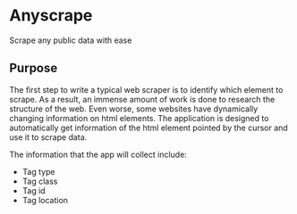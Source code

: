 # Anyscrape

Scrape any public data with ease

## Purpose

The first step to write a typical web scraper is to identify which element to scrape. As a result, an immense amount of work is done to research the structure of the web. Even worse, some websites have dynamically changing information on html elements. The application is designed to automatically get information of the html element pointed by the cursor and use it to scrape data.

The information that the app will collect include:

- Tag type
- Tag class
- Tag id
- Tag location
